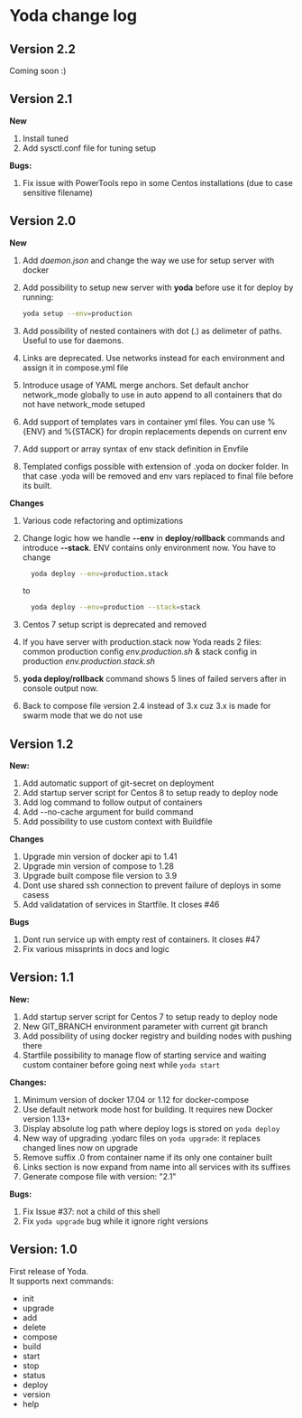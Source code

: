 # Yoda change log

## Version 2.2

Coming soon :)

## Version 2.1

**New**
1. Install tuned
2. Add sysctl.conf file for tuning setup

**Bugs:**
1. Fix issue with PowerTools repo in some Centos installations (due to case sensitive filename)

## Version 2.0

**New**
1. Add *daemon.json* and change the way we use for setup server with docker
2. Add possibility to setup new server with **yoda** before use it for deploy by running:

    ```bash
    yoda setup --env=production
    ```

3. Add possibility of nested containers with dot (.) as delimeter of paths. Useful to use for daemons.
4. Links are deprecated. Use networks instead for each environment and assign it in compose.yml file
5. Introduce usage of YAML merge anchors. Set default anchor network_mode globally to use in auto append to all containers that do not have network_mode setuped
6. Add support of templates vars in container yml files. You can use %{ENV} and %{STACK} for dropin replacements depends on current env
7. Add support or array syntax of env stack definition in Envfile
8. Templated configs possible with extension of .yoda on docker folder. In that case .yoda will be removed and env vars replaced to final file before its built.

**Changes**
1. Various code refactoring and optimizations
2. Change logic how we handle **--env** in **deploy**/**rollback** commands and introduce **--stack**. ENV contains only environment now. You have to change

    ```bash
      yoda deploy --env=production.stack
    ```

    to

    ```bash
      yoda deploy --env=production --stack=stack
    ```

3. Centos 7 setup script is deprecated and removed
4. If you have server with production.stack now Yoda reads 2 files: common production config *env.production.sh* & stack config in production *env.production.stack.sh*
5. **yoda deploy/rollback** command shows 5 lines of failed servers after in console output now.
6. Back to compose file version 2.4 instead of 3.x cuz 3.x is made for swarm mode that we do not use

## Version 1.2
**New:**
1. Add automatic support of git-secret on deployment
2. Add startup server script for Centos 8 to setup ready to deploy node
3. Add log command to follow output of containers
4. Add --no-cache argument for build command
5. Add possibility to use custom context with Buildfile

**Changes**
1. Upgrade min version of docker api to 1.41
2. Upgrade min version of compose to 1.28
3. Upgrade built compose file version to 3.9
4. Dont use shared ssh connection to prevent failure of deploys in some casess
5. Add validatation of services in Startfile. It closes #46

**Bugs**
1. Dont run service up with empty rest of containers. It closes #47
2. Fix various missprints in docs and logic

## Version: 1.1
**New:**
1. Add startup server script for Centos 7 to setup ready to deploy node
2. New GIT_BRANCH environment parameter with current git branch
3. Add possibility of using docker registry and building nodes with pushing there
4. Startfile possibility to manage flow of starting service and waiting custom container before going next while `yoda start`

**Changes:**
1. Minimum version of docker 17.04 or 1.12 for docker-compose
2. Use default network mode host for building. It requires new Docker version 1.13+
3. Display absolute log path where deploy logs is stored on `yoda deploy`
4. New way of upgrading .yodarc files on `yoda upgrade`: it replaces changed lines now on upgrade
5. Remove suffix .0 from container name if its only one container built
6. Links section is now expand from name into all services with its suffixes
7. Generate compose file with version: "2.1"

**Bugs:**
1. Fix Issue #37: not a child of this shell
2. Fix `yoda upgrade` bug while it ignore right versions

## Version: 1.0
First release of Yoda.  
It supports next commands:  
 - init
 - upgrade
 - add
 - delete
 - compose
 - build
 - start
 - stop
 - status
 - deploy
 - version
 - help
